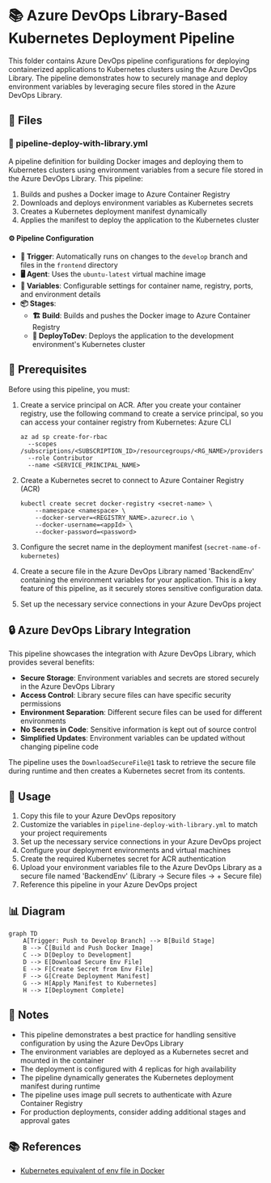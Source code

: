 # 📚 Azure DevOps Library-Based Kubernetes Deployment Pipeline

This folder contains Azure DevOps pipeline configurations for deploying containerized applications to Kubernetes clusters using the Azure DevOps Library. The pipeline demonstrates how to securely manage and deploy environment variables by leveraging secure files stored in the Azure DevOps Library.

## 📄 Files

### 🔄 pipeline-deploy-with-library.yml

A pipeline definition for building Docker images and deploying them to Kubernetes clusters using environment variables from a secure file stored in the Azure DevOps Library. This pipeline:

1. Builds and pushes a Docker image to Azure Container Registry
2. Downloads and deploys environment variables as Kubernetes secrets
3. Creates a Kubernetes deployment manifest dynamically
4. Applies the manifest to deploy the application to the Kubernetes cluster

#### ⚙️ Pipeline Configuration

- **🔄 Trigger**: Automatically runs on changes to the `develop` branch and files in the `frontend` directory
- **🖥️ Agent**: Uses the `ubuntu-latest` virtual machine image
- **🔧 Variables**: Configurable settings for container name, registry, ports, and environment details
- **📦 Stages**:
  - **🏗️ Build**: Builds and pushes the Docker image to Azure Container Registry
  - **🚀 DeployToDev**: Deploys the application to the development environment's Kubernetes cluster

## 🔐 Prerequisites

Before using this pipeline, you must:

1. Create a service principal on ACR.
   After you create your container registry, use the following command to create a service principal, so you can access your container registry from Kubernetes:
   Azure CLI
   ```
   az ad sp create-for-rbac
     --scopes /subscriptions/<SUBSCRIPTION_ID>/resourcegroups/<RG_NAME>/providers/Microsoft.ContainerRegistry/registries/<REGISTRY_NAME>
     --role Contributor
     --name <SERVICE_PRINCIPAL_NAME>
   ```

2. Create a Kubernetes secret to connect to Azure Container Registry (ACR)
   ```
   kubectl create secret docker-registry <secret-name> \
       --namespace <namespace> \
       --docker-server=<REGISTRY_NAME>.azurecr.io \
       --docker-username=<appId> \
       --docker-password=<password>
   ```

3. Configure the secret name in the deployment manifest (`secret-name-of-kubernetes`)

4. Create a secure file in the Azure DevOps Library named 'BackendEnv' containing the environment variables for your application. This is a key feature of this pipeline, as it securely stores sensitive configuration data.

5. Set up the necessary service connections in your Azure DevOps project

## 🔒 Azure DevOps Library Integration

This pipeline showcases the integration with Azure DevOps Library, which provides several benefits:

- **Secure Storage**: Environment variables and secrets are stored securely in the Azure DevOps Library
- **Access Control**: Library secure files can have specific security permissions
- **Environment Separation**: Different secure files can be used for different environments
- **No Secrets in Code**: Sensitive information is kept out of source control
- **Simplified Updates**: Environment variables can be updated without changing pipeline code

The pipeline uses the `DownloadSecureFile@1` task to retrieve the secure file during runtime and then creates a Kubernetes secret from its contents.

## 📝 Usage

1. Copy this file to your Azure DevOps repository
2. Customize the variables in `pipeline-deploy-with-library.yml` to match your project requirements
3. Set up the necessary service connections in your Azure DevOps project
4. Configure your deployment environments and virtual machines
5. Create the required Kubernetes secret for ACR authentication
6. Upload your environment variables file to the Azure DevOps Library as a secure file named 'BackendEnv' (Library → Secure files → + Secure file)
7. Reference this pipeline in your Azure DevOps project

## 📊 Diagram

```mermaid
graph TD
    A[Trigger: Push to Develop Branch] --> B[Build Stage]
    B --> C[Build and Push Docker Image]
    C --> D[Deploy to Development]
    D --> E[Download Secure Env File]
    E --> F[Create Secret from Env File]
    F --> G[Create Deployment Manifest]
    G --> H[Apply Manifest to Kubernetes]
    H --> I[Deployment Complete]
```

## 📌 Notes

- This pipeline demonstrates a best practice for handling sensitive configuration by using the Azure DevOps Library
- The environment variables are deployed as a Kubernetes secret and mounted in the container
- The deployment is configured with 4 replicas for high availability
- The pipeline dynamically generates the Kubernetes deployment manifest during runtime
- The pipeline uses image pull secrets to authenticate with Azure Container Registry
- For production deployments, consider adding additional stages and approval gates

## 📚 References

- [Kubernetes equivalent of env file in Docker](https://stackoverflow.com/questions/33478555/kubernetes-equivalent-of-env-file-in-docker)
